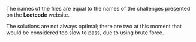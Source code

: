 The names of the files are equal to the names of the challenges presented on the **Leetcode** website.

The solutions are not always optimal; there are two at this moment that would be considered too slow to pass, due to using brute force.